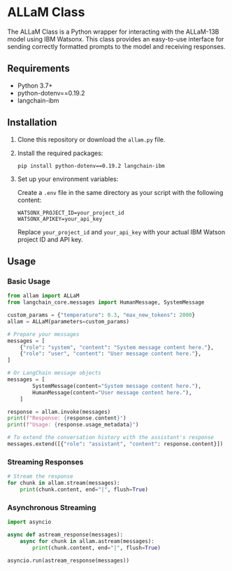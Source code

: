 # ALLaM Class

The ALLaM Class is a Python wrapper for interacting with the ALLaM-13B model using IBM Watsonx. This class provides an easy-to-use interface for sending correctly formatted prompts to the model and receiving responses.

## Requirements

- Python 3.7+
- python-dotenv==0.19.2
- langchain-ibm

## Installation

1. Clone this repository or download the `allam.py` file.

2. Install the required packages:

   ```
   pip install python-dotenv==0.19.2 langchain-ibm
   ```

3. Set up your environment variables:

   Create a `.env` file in the same directory as your script with the following content:

   ```
   WATSONX_PROJECT_ID=your_project_id
   WATSONX_APIKEY=your_api_key
   ```

   Replace `your_project_id` and `your_api_key` with your actual IBM Watson project ID and API key.

## Usage

### Basic Usage

```python
from allam import ALLaM
from langchain_core.messages import HumanMessage, SystemMessage

custom_params = {"temperature": 0.3, "max_new_tokens": 2000}
allam = ALLaM(parameters=custom_params)

# Prepare your messages
messages = [
    {"role": "system", "content": "System message content here."},
    {"role": "user", "content": "User message content here."},
]

# Or LangChain message objects
messages = [
        SystemMessage(content="System message content here."),
        HumanMessage(content="User message content here."),
    ]

response = allam.invoke(messages)
print(f"Response: {response.content}")
print(f"Usage: {response.usage_metadata}")

# To extend the conversation history with the assistant's response
messages.extend([{"role": "assistant", "content": response.content}])
```

### Streaming Responses

```python
# Stream the response
for chunk in allam.stream(messages):
    print(chunk.content, end="|", flush=True)
```

### Asynchronous Streaming

```python
import asyncio

async def astream_response(messages):
    async for chunk in allam.astream(messages):
        print(chunk.content, end="|", flush=True)

asyncio.run(astream_response(messages))
```